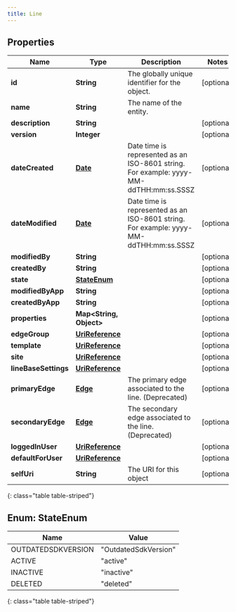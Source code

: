 ```yaml
---
title: Line
---
```


## Properties

| Name | Type | Description | Notes |
| ------------ | ------------- | ------------- | ------------- |
| **id** | **String** | The globally unique identifier for the object. |  [optional] |
| **name** | **String** | The name of the entity. |  |
| **description** | **String** |  |  [optional] |
| **version** | **Integer** |  |  [optional] |
| **dateCreated** | [**Date**](Date.html) | Date time is represented as an ISO-8601 string. For example: yyyy-MM-ddTHH:mm:ss.SSSZ |  [optional] |
| **dateModified** | [**Date**](Date.html) | Date time is represented as an ISO-8601 string. For example: yyyy-MM-ddTHH:mm:ss.SSSZ |  [optional] |
| **modifiedBy** | **String** |  |  [optional] |
| **createdBy** | **String** |  |  [optional] |
| **state** | [**StateEnum**](#StateEnum) |  |  [optional] |
| **modifiedByApp** | **String** |  |  [optional] |
| **createdByApp** | **String** |  |  [optional] |
| **properties** | **Map&lt;String, Object&gt;** |  |  [optional] |
| **edgeGroup** | [**UriReference**](UriReference.html) |  |  [optional] |
| **template** | [**UriReference**](UriReference.html) |  |  [optional] |
| **site** | [**UriReference**](UriReference.html) |  |  [optional] |
| **lineBaseSettings** | [**UriReference**](UriReference.html) |  |  [optional] |
| **primaryEdge** | [**Edge**](Edge.html) | The primary edge associated to the line. (Deprecated) |  [optional] |
| **secondaryEdge** | [**Edge**](Edge.html) | The secondary edge associated to the line. (Deprecated) |  [optional] |
| **loggedInUser** | [**UriReference**](UriReference.html) |  |  [optional] |
| **defaultForUser** | [**UriReference**](UriReference.html) |  |  [optional] |
| **selfUri** | **String** | The URI for this object |  [optional] |
{: class="table table-striped"}


<a name="StateEnum"></a>

## Enum: StateEnum

| Name | Value |
| ---- | ----- |
| OUTDATEDSDKVERSION | &quot;OutdatedSdkVersion&quot; |
| ACTIVE | &quot;active&quot; |
| INACTIVE | &quot;inactive&quot; |
| DELETED | &quot;deleted&quot; |
{: class="table table-striped"}


